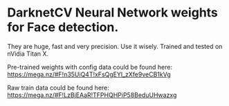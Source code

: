 # DarknetCV Neural Network weights for Face detection.

They are huge, fast and very precision. Use it wisely.
Trained and tested on nVidia Titan X.

Pre-trained weights with config data could be found here:
https://mega.nz/#F!n35UiQ4T!xFsQgEYl_zXfe9veCB1kVg

Raw train data could be found here: 
https://mega.nz/#F!LzBjEAaR!TFPHQHPiP58BeduUHwazxg


